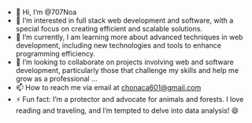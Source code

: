 - 👋 Hi, I’m @707Noa
- 👀 I’m interested in full stack web development and software, with a special focus on creating efficient and scalable solutions.
- 🌱 I’m currently, I am learning more about advanced techniques in web development, including new technologies and tools to enhance programming efficiency.
- 💞️ I’m looking to collaborate on projects involving web and software development, particularly those that challenge my skills and help me grow as a professional ...
- 📫 How to reach me via email at chonaca601@gmail.com 
- ⚡ Fun fact: I’m a protector and advocate for animals and forests. I love reading and traveling, and I’m tempted to delve into data analysis! 😄

<!---
707Noa/707Noa is a ✨ special ✨ repository because its `README.md` (this file) appears on your GitHub profile.
You can click the Preview link to take a look at your changes.
--->
